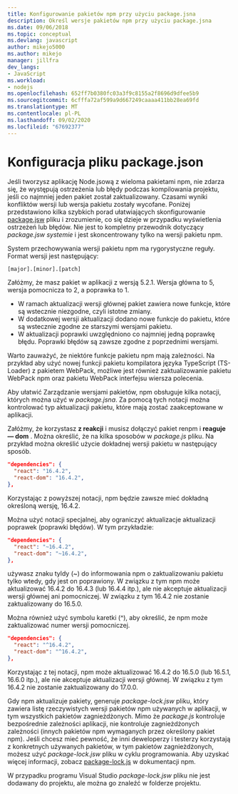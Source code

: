 ```yaml
---
title: Konfigurowanie pakietów npm przy użyciu package.jsna
description: Określ wersje pakietów npm przy użyciu package.jsna
ms.date: 09/06/2018
ms.topic: conceptual
ms.devlang: javascript
author: mikejo5000
ms.author: mikejo
manager: jillfra
dev_langs:
- JavaScript
ms.workload:
- nodejs
ms.openlocfilehash: 652ff7b0380fc03a3f9c8155a2f8696d9dfee5b9
ms.sourcegitcommit: 6cfffa72af599a9d667249caaaa411bb28ea69fd
ms.translationtype: MT
ms.contentlocale: pl-PL
ms.lasthandoff: 09/02/2020
ms.locfileid: "67692377"
---
```

# <a name="packagejson-configuration"></a>Konfiguracja pliku package.json

Jeśli tworzysz aplikację Node.jsową z wieloma pakietami npm, nie zdarza się, że występują ostrzeżenia lub błędy podczas kompilowania projektu, jeśli co najmniej jeden pakiet został zaktualizowany. Czasami wyniki konfliktów wersji lub wersja pakietu zostały wycofane. Poniżej przedstawiono kilka szybkich porad ułatwiających skonfigurowanie [package.jsw](https://docs.npmjs.com/files/package.json) pliku i zrozumienie, co się dzieje w przypadku wyświetlenia ostrzeżeń lub błędów. Nie jest to kompletny przewodnik dotyczący *package.jsw systemie* i jest skoncentrowany tylko na wersji pakietu npm.

System przechowywania wersji pakietu npm ma rygorystyczne reguły. Format wersji jest następujący:

```
[major].[minor].[patch]
```

Załóżmy, że masz pakiet w aplikacji z wersją 5.2.1. Wersja główna to 5, wersja pomocnicza to 2, a poprawka to 1.

* W ramach aktualizacji wersji głównej pakiet zawiera nowe funkcje, które są wstecznie niezgodne, czyli istotne zmiany.
* W dodatkowej wersji aktualizacji dodano nowe funkcje do pakietu, które są wstecznie zgodne ze starszymi wersjami pakietu.
* W aktualizacji poprawki uwzględniono co najmniej jedną poprawkę błędu. Poprawki błędów są zawsze zgodne z poprzednimi wersjami.

Warto zauważyć, że niektóre funkcje pakietu npm mają zależności. Na przykład aby użyć nowej funkcji pakietu kompilatora języka TypeScript (TS-Loader) z pakietem WebPack, możliwe jest również zaktualizowanie pakietu WebPack npm oraz pakietu WebPack interfejsu wiersza polecenia.

Aby ułatwić Zarządzanie wersjami pakietów, npm obsługuje kilka notacji, których można użyć w *package.jsna*. Za pomocą tych notacji można kontrolować typ aktualizacji pakietu, które mają zostać zaakceptowane w aplikacji.

Załóżmy, że korzystasz **z reakcji** i musisz dołączyć pakiet renpm i **reaguje — dom** . Można określić, że na kilka sposobów w *package.js* pliku. Na przykład można określić użycie dokładnej wersji pakietu w następujący sposób.

  ```json
  "dependencies": {
    "react": "16.4.2",
    "react-dom": "16.4.2",
  },
  ```

Korzystając z powyższej notacji, npm będzie zawsze mieć dokładną określoną wersję, 16.4.2.

Można użyć notacji specjalnej, aby ograniczyć aktualizacje aktualizacji poprawek (poprawki błędów). W tym przykładzie:

  ```json
  "dependencies": {
    "react": "~16.4.2",
    "react-dom": "~16.4.2",
  },
  ```

używasz znaku tyldy (~) do informowania npm o zaktualizowaniu pakietu tylko wtedy, gdy jest on poprawiony. W związku z tym npm może aktualizować 16.4.2 do 16.4.3 (lub 16.4.4 itp.), ale nie akceptuje aktualizacji wersji głównej ani pomocniczej. W związku z tym 16.4.2 nie zostanie zaktualizowany do 16.5.0.

Można również użyć symbolu karetki (^), aby określić, że npm może zaktualizować numer wersji pomocniczej.

  ```json
  "dependencies": {
    "react": "^16.4.2",
    "react-dom": "^16.4.2",
  },
  ```

Korzystając z tej notacji, npm może aktualizować 16.4.2 do 16.5.0 (lub 16.5.1, 16.6.0 itp.), ale nie akceptuje aktualizacji wersji głównej. W związku z tym 16.4.2 nie zostanie zaktualizowany do 17.0.0.

Gdy npm aktualizuje pakiety, generuje *package-lock.jsw* pliku, który zawiera listę rzeczywistych wersji pakietów npm używanych w aplikacji, w tym wszystkich pakietów zagnieżdżonych. Mimo że *package.js* kontroluje bezpośrednie zależności aplikacji, nie kontroluje zagnieżdżonych zależności (innych pakietów npm wymaganych przez określony pakiet npm). Jeśli chcesz mieć pewność, że inni deweloperzy i testerzy korzystają z konkretnych używanych pakietów, w tym pakietów zagnieżdżonych, możesz użyć *package-lock.jsw* pliku w cyklu programowania. Aby uzyskać więcej informacji, zobacz [package-lock.js](https://docs.npmjs.com/files/package-lock.json) w dokumentacji npm.

W przypadku programu Visual Studio *package-lock.jsw* pliku nie jest dodawany do projektu, ale można go znaleźć w folderze projektu.
